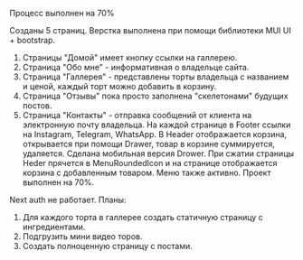 Процесс выполнен на 70%

Созданы 5 страниц. 
Верстка выполнена при помощи библиотеки MUI UI + bootstrap. 
1) Страницы "Домой" имеет кнопку ссылки на галлерею.
2) Страница "Обо мне" - информативная о владельце сайта.
3) Страница "Галлерея" - представлены торты владельца с названием и ценой, каждый торт можно добавить в корзину. 
4) Страница "Отзывы" пока просто заполнена "скелетонами" будущих постов.
5) Страница "Контакты" - отправка сообщений от клиента на электронную почту владельца.
На каждой странице в Footer ссылки на Instagram, Telegram, WhatsApp.
В Header отображается корзина, открывается при помощи Drawer, товар в корзине суммируется, удаляется.
Сделана мобильная версия Drower. При сжатии страницы Heder прячется в MenuRoundedIcon и на странице отображается корзина с добавленным товаром. Меню также активно.
Проект выполнен на 70%.

Next auth не работает.
Планы:
1) Для каждого торта в галлерее создать статичную страницу с ингредиентами.
2) Подгрузить мини видео торов. 
3) Создать полноценную страницу с постами.


